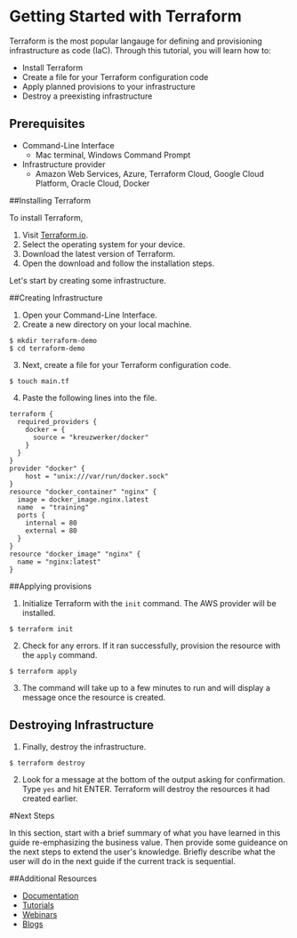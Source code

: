 # Getting Started with Terraform

Terraform is the most popular langauge for defining and provisioning infrastructure as code (IaC). 
Through this tutorial, you will learn how to:
* Install Terraform
* Create a file for your Terraform configuration code
* Apply planned provisions to your infrastructure
* Destroy a preexisting infrastructure

## Prerequisites

* Command-Line Interface
  - Mac terminal, Windows Command Prompt
* Infrastructure provider
  - Amazon Web Services, Azure, Terraform Cloud, Google Cloud Platform, Oracle Cloud, Docker

##Installing Terraform

To install Terraform, 
1. Visit [Terraform.io](https://developer.hashicorp.com/terraform/downloads).
2. Select the operating system for your device.
3. Download the latest version of Terraform.
4. Open the download and follow the installation steps.

Let's start by creating some infrastructure.

##Creating Infrastructure

1. Open your Command-Line Interface.
2. Create a new directory on your local machine.

```shell
$ mkdir terraform-demo
$ cd terraform-demo
```

3. Next, create a file for your Terraform configuration code.

```shell
$ touch main.tf
```

4. Paste the following lines into the file.

```hcl
terraform {
  required_providers {
    docker = {
      source = "kreuzwerker/docker"
    }
  }
}
provider "docker" {
    host = "unix:///var/run/docker.sock"
}
resource "docker_container" "nginx" {
  image = docker_image.nginx.latest
  name  = "training"
  ports {
    internal = 80
    external = 80
  }
}
resource "docker_image" "nginx" {
  name = "nginx:latest"
}
```

##Applying provisions

1. Initialize Terraform with the `init` command. The AWS provider will be installed. 

```shell
$ terraform init
```

2. Check for any errors. If it ran successfully, provision the resource with the `apply` command.

```shell
$ terraform apply
```

3. The command will take up to a few minutes to run and will display a message once the resource is created.


## Destroying Infrastructure

1. Finally, destroy the infrastructure.

```shell
$ terraform destroy
```

2. Look for a message at the bottom of the output asking for confirmation. Type `yes` and hit ENTER. Terraform will destroy the resources it had created earlier.


#Next Steps


In this section, start with a brief summary of what you have learned in this guide re-emphasizing the business value. 
Then provide some guideance on the next steps to extend the user's knowledge. 
Briefly describe what the user will do in the next guide if the current track is sequential.

##Additional Resources
* [Documentation](https://developer.hashicorp.com/terraform/docs)
* [Tutorials](https://developer.hashicorp.com/terraform/tutorials)
* [Webinars](https://www.hashicorp.com/events/webinars/recorded?product=terraform&type=all)
* [Blogs](https://www.hashicorp.com/blog/products/terraform)
